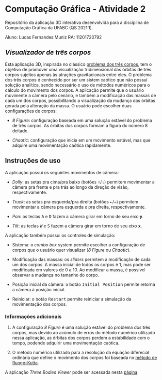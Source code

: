 # Computação Gráfica - Atividade 2

Repositório da aplicação 3D interativa desenvolvida para a disciplina de Computação Gráfica da UFABC (QS 2021.1).

Aluno: Lucas Fernandes Muniz
RA: 11201720792

##  *Visualizador de três corpos*

Esta aplicação 3D, inspirada no clássico [problema dos três corpos](https://pt.wikipedia.org/wiki/Problema_dos_tr%C3%AAs_corpos), tem o objetivo de promover uma visualização tridimensional das órbitas de três corpos sujeitos apenas às atrações gravitacionais entre eles. O problema dos três corpos é conhecido por ser um sistem caótico que não possui solução analítica, sendo necessário o uso de métodos numéricos para o cálculo do movimento dos corpos. A aplicação permite que o usuário movimente a câmera pelo cenário, e também a modificação das massas de cada um dos corpos, possibilitando a visualização da mudança das órbitas gerada pela alteração da massa. O usuário pode escolher duas configurações de corpos:

* *8 Figure*: configuração baseada em uma solução estável do problema de três corpos. As órbitas dos corpos formam a figura do número 8 deitado. 

* *Chaotic*: configuração que inicia em um movimento estável, mas que adquire uma movimentação caótica rapidamente.

## Instruções de uso

A aplicação possui os seguintes movimentos de câmera:

* *Dolly*: as setas pra cima/pra baixo (botões <kbd>↑</kbd>/<kbd>↓</kbd>) permitem movimentar a cãmera pra frente e pra trás ao longo da direção de visão, respectivamente.

* *Truck*: as setas pra esquerda/pra direita (botões <kbd>←</kbd>/<kbd>→</kbd>)  permitem movimentar a cãmera pra esquerda e pra direita, respectivamente.

* *Pan*: as teclas <kbd>A</kbd> e <kbd>D</kbd> fazem a câmera girar em torno de seu eixo **y**.

* *Tilt*: as teclas <kbd>W</kbd> e <kbd>S</kbd> fazem a câmera girar em torno de seu eixo **x**.

A aplicação também possui os controles de simulação:

* Sistema: o *combo box* system permite escolher a configuração de corpos que o usuário quer visualizar (*8 Figure* ou *Chaotic*).

* Modificação das massas: os *sliders* permitem a modificação de cada um dos corpos. A massa inicial de todos os corpos é 1, mas pode ser modificada em valores de 0 a 10. Ao modificar a massa, é possível observar a mudança no tamanho do corpo.

* Posição inicial da câmera: o botão <kbd>Initial Position</kbd> permite retorna a câmera à posição inicial. 

* Reiniciar: o botão <kbd>Restart</kbd> permite reiniciar a simulação da movimentação dos corpos. 


### Informações adicionais

1. A configuração *8 Figure* é uma solução estável do problema dos três corpos, mas devido ao acúmulo de erros do método numérico utilizado nessa aplicação, as órbitas dos corpos perdem a estabilidade com o tempo, podendo adquirir uma movimentação caótica.

2. O método numérico utilizado para a resolução da equação diferecial ordinária que define o movimento dos corpos foi baseada no [método de Runge–Kutta](https://pt.wikipedia.org/wiki/M%C3%A9todo_de_Runge-Kutta).

A aplicação *Three Bodies Viewer* pode ser acessada nesta [página](https://lucas-muniz.github.io/ComputacaoGrafica-abcgapps/threebodies/).